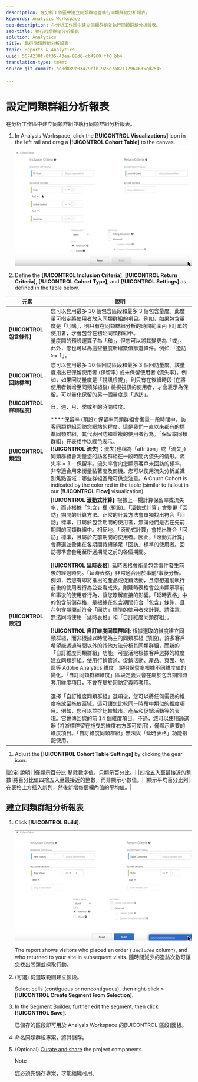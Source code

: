 ```yaml
---
description: 在分析工作區中建立同類群組並執行同類群組分析報表。
keywords: Analysis Workspace
seo-description: 在分析工作區中建立同類群組並執行同類群組分析報表。
seo-title: 執行同類群組分析報表
solution: Analytics
title: 執行同類群組分析報表
topic: Reports & Analytics
uuid: 5574230f-8f35-43ea-88d6-cb4960 ff0 bb4
translation-type: tm+mt
source-git-commit: be8d889e03479cfb1926e7a82112964635cd2545

---
```



# 設定同類群組分析報表

在分析工作區中建立同類群組並執行同類群組分析報表。

1. In Analysis Workspace, click the **[!UICONTROL Visualizations]** icon in the left rail and drag a **[!UICONTROL Cohort Table]** to the canvas.

   ![](assets/cohort-table.png)

1. Define the **[!UICONTROL Inclusion Criteria]**, **[!UICONTROL Return Criteria]**, **[!UICONTROL Cohort Type]**, and **[!UICONTROL Settings]** as defined in the table below.

| 元素 | 說明 |
|--- |--- |
| **[!UICONTROL 包含條件]** | 您可以套用最多 10 個包含區段和最多 3 個包含量度。此度量可指定將使用者放入同類群組的項目。例如，如果包含量度是「訂購」，則只有在同類群組分析的時間範圍內下訂單的使用者，才會包含在初始同類群組中。<br>量度間的預設運算子為「和」，但您可以將其變更為「或」。此外，您也可以為這些量度新增數值篩選條件。例如:「造訪 &gt;= 1」。</br> |
| **[!UICONTROL 回訪標準]** | 您可以套用最多 10 個回訪區段和最多 3 個回訪量度。該量度指出已保留使用者 (保留率) 或未保留使用者 (流失率)。例如，如果回訪量度是「視訊檢視」，則只有在後續時段 (在將使用者新增至同類群組後) 檢視視訊的使用者，才會表示為保留。可以量化保留的另一個量度是「造訪」。 |
| **[!UICONTROL 詳細程度]** | 日、週、月、季或年的時間粒度。 |
| **[!UICONTROL 類型]** | ****&#x200B;保留率 (預設): 保留率同類群組會衡量一段時間中，訪客同類群組回訪您網站的程度。這是我們一直以來都有的標準同類群組，其代表回訪和重複的使用者行為。「保留率同類群組」在表格中以綠色表示。<br>**[!UICONTROL 流失]**：流失(也稱為「attrition」或「流失」)同類群組會測量您的訪客群組在一段時間內流失的情形。流失率 = 1 - 保留率。流失率會向您顯示客戶未回訪的頻率，非常適合用來衡量黏著度及商機。您可以使用流失分析並識別焦點區域：哪些群組區段可供您注意。A Churn Cohort is indicated by the color red in the table (similar to fallout in our **[!UICONTROL Flow]** visualization).</br> |
| **[!UICONTROL 設定]** | **[!UICONTROL 滾動式計算]**: 根據上一欄計算保留率或流失率，而非根據「包含」欄 (預設)。「滾動式計算」會變更「回訪」期間的計算方法。正常的計算方法會單獨找出符合「回訪」標準，且屬於包含期間的使用者，無論他們是否在先前期間的同類群組中。相反地，「滾動式計算」會找出符合「回訪」標準，且屬於先前期間的使用者。因此，「滾動式計算」會篩選並彙集在各期間持續滿足「回訪」標準的使用者。回訪標準會套用至所選期間之前的各個期間。</br><br>**[!UICONTROL 延時表格]**: 延時表格會衡量包含事件發生前後的經過時間。「延時表格」非常適合用於事前/事後分析。例如，若您有即將推出的產品或促銷活動，且您想追蹤執行前後的使用者行為並查看成效，則延時表格會並排顯示事前和事後的使用者行為，讓您瞭解直接的影響。「延時表格」中的包含前儲存格，是根據在包含期間符合「包含」條件，且在包含期間前符合「回訪」標準的使用者來計算。請注意，無法同時使用「延時表格」和「自訂維度同類群組」。</br><br>**[!UICONTROL 自訂維度同類群組]**: 根據選取的維度建立同類群組，而非根據以時間為主的同類群組 (預設)。許多客戶希望能透過時間以外的其他方法分析其同類群組，而新的「自訂維度同類群組」功能，可靈活地根據客戶選擇的維度建立同類群組。使用行銷管道、促銷活動、產品、頁面、地區等 Adobe Analytics 維度，說明保留率根據不同維度值的變化。「自訂同類群組維度」區段定義只會在屬於包含期間時套用維度項目，不會在屬於回訪定義時套用。</br><br>選擇「自訂維度同類群組」選項後，您可以將任何需要的維度拖放至拖放區域。這可讓您比較同一時段中類似的維度項目。例如，您可以並排比較城市、產品和促銷活動等的表現。它會傳回您的前 14 個維度項目。不過，您可以使用篩選器 (將游標停留在拖曳的維度右方即可使用)，僅顯示需要的維度項目。「自訂維度同類群組」無法與「延時表格」功能搭配使用。</br> |

1. Adjust the **[!UICONTROL Cohort Table Settings]** by clicking the gear icon.

|設定|說明|
|僅顯示百分比|移除數字值，只顯示百分比。|
|四捨五入至最接近的整數|將百分比值四捨五入至最接近的整數，而非顯示小數值。|
|顯示平均百分比列|在表格上方插入新列，然後新增每個欄內值的平均值。|

## 建立同類群組分析報表

1. Click **[!UICONTROL Build]**.

   ![步驟結果](assets/cohort-report.png)

   The report shows visitors who placed an order ( *`Included`* column), and who returned to your site in subsequent visits. 隨時間減少的造訪次數可讓您找出問題並採取行動。
1. (可選) 從選取範圍建立區段。

   Select cells (contiguous or noncontiguous), then right-click &gt; **[!UICONTROL Create Segment From Selection]**.

1. In the [Segment Builder](https://marketing.adobe.com/resources/help/en_US/analytics/segment/?f=seg_build), further edit the segment, then click **[!UICONTROL Save]**.

   已儲存的區段即可用於 Analysis Workspace 的[!UICONTROL 區段]面板。
1. 命名同類群組專案，將其儲存。
1. (Optional) [Curate and share](../../../../analyze/analysis-workspace/curate-share/curate.md#concept_4A9726927E7C44AFA260E2BB2721AFC6) the project components.

   >[!NOTE]
   >
   >您必須先儲存專案，才能組織可用。

